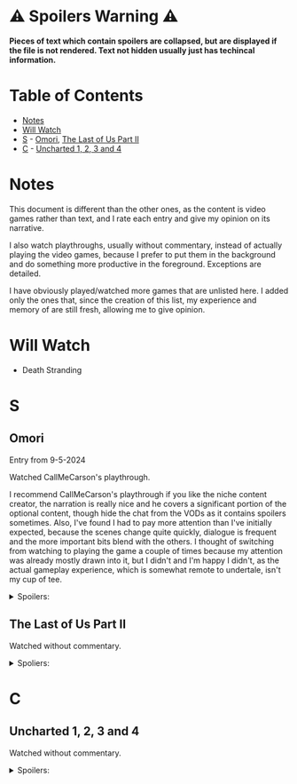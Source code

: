 # ⚠️ Spoilers Warning ⚠️

**Pieces of text which contain spoilers are collapsed, but are displayed if the file is not rendered. Text not hidden usually just has techincal information.**

# Table of Contents

- [Notes](#notes)
- [Will Watch](#will-watch)
- [S](#s) - [Omori](#omori), [The Last of Us Part II](#the-last-of-us-part-ii)
- [C](#c) - [Uncharted 1, 2, 3 and 4](#uncharted-1-2-3-and-4)

# Notes 

This document is different than the other ones, as the content is video games rather than text, and I rate each entry and give my opinion on its narrative.

I also watch playthroughs, usually without commentary, instead of actually playing the video games, because I prefer to put them in the background and do something more productive in the foreground. Exceptions are detailed.

I have obviously played/watched more games that are unlisted here. I added only the ones that, since the creation of this list, my experience and memory of are still fresh, allowing me to give opinion.

# Will Watch

- Death Stranding

# S

## Omori

Entry from 9-5-2024

Watched CallMeCarson's playthrough.

I recommend CallMeCarson's playthrough if you like the niche content creator, the narration is really nice and he covers a significant portion of the optional content, though hide the chat from the VODs as it contains spoilers sometimes. Also, I've found I had to pay more attention than I've initially expected, because the scenes change quite quickly, dialogue is frequent and the more important bits blend with the others. I thought of switching from watching to playing the game a couple of times because my attention was already mostly drawn into it, but I didn't and I'm happy I didn't, as the actual gameplay experience, which is somewhat remote to undertale, isn't my cup of tee.

<details>
<summary>Spoilers:</summary>
  So far the best written game I've experienced. In fact, the reason I created this file.

  CallMeCarson got the good ending with the secret Basil and Sunny cutscene at the end, which is basically the best way to experience the game for the first time. This leads to the other reason I'm happy I've watched his playthrough rather than stop and play the game myself, because in 3 days left I would have ignored Kel and missed the entire day.
  
  The way the game swayed on the surface from the initial main plot (Basil's disappearance) is phenomenal. Making the experiencer grasp to that plot line only for the characters to almost forget about it in the Last Resort, and then for the game to completely forsake it and reveal the truth in the last 2-3 hours of the game, punched really well. Later it's more clear that headspace is Sunny's mechanism to ignore the truth; Basil finding the picture containing a piece of it is the reason for his disappearance, and the rest of the characters forgetting about Basil is an additional measure the system takes to maintain the mechanism.

  I've read somewhere about a theory that Mari died only from the hanging, I didn't dive deeper into it as I admittedly intentionally don't want to encounter convincing evidence for that, but if Basil knew how to tie a hangman's knot and came up with the entire plan on the place, they probably also knew to check if Mari was actually dead. I don't see why it wouldn't be possible that she died form the fall; I recall that she had a permanent knee injury and landed on the violin, could have fallen and landed really badly.
  
  While Basil was capable of his doings, he was not able to fully comprehend them. Simply too young to understand the meaning difference between taking one's own life and an accident. Basil's plan was in good will, only for it to severely traumatize the two. The regrettable framing was what made the tragedy so much more poignant.

  There are ways I think about others that make me want to withdrawl from society as I know it, yet social needs are stronger opposing forces. Isolation seems like a fake way to deal with things, but it's easy to take and sometimes hard to decline. Seeing Sunny's condition truly saddens me.
</details>

## The Last of Us Part II

Watched without commentary.

<details>
<summary>Spoliers:</summary>
</details>

# C

## Uncharted 1, 2, 3 and 4

Watched without commentary.

<details>
<summary>Spoilers:</summary>
</details>

